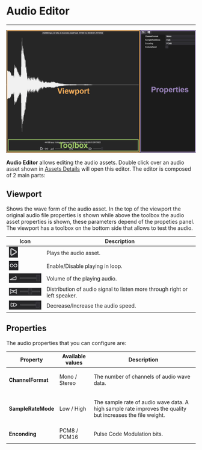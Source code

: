 # Audio Editor
---
![Audio Editor Interface](images/AudioEditor.jpg)

**Audio Editor** allows editing the audio assets. Double click over an audio asset shown in [Assets Details](../../evergine_studio/interface.md) will open this editor. The editor is composed of 2 main parts:

## **Viewport**

Shows the wave form of the audio asset. In the top of the viewport the original audio file properties is shown while above the toolbox the audio asset properties is shown, these parameters depend of the propeties panel. The viewport has a toolbox on the bottom side that allows to test the audio. 

| Icon  | Description |
| ----- | ----------- |
|![Play](images/playIcon.jpg)| Plays the audio asset. |
|![Loop](images/loopIcon.jpg) | Enable/Disable playing in loop. |
|![Volume](images/volumeIcon.jpg) | Volume of the playing audio. |
|![Panning](images/panIcon.jpg) | Distribution of audio signal to listen more through right or left speaker. |
|![Speed](images/velocityIcon.jpg) | Decrease/Increase the audio speed. |

## **Properties**

The audio properties that you can configure are:

| Property      | Available values | Description   |
| ---- | ---- | ---- | 
| **ChannelFormat**  | Mono / Stereo            | <p>The number of channels of audio wave data.</p> |
| **SampleRateMode**       | Low / High      | <p> The sample rate of audio wave data. A high sample rate improves the quality but increases the file weight. </p> |
| **Enconding**            | PCM8 / PCM16     | <p> Pulse Code Modulation bits.     |

